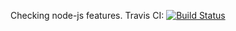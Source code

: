 Checking node-js features.
Travis CI: 
[![Build Status](https://travis-ci.org/7in14/sa-nodejs.svg?branch=master)](https://travis-ci.org/7in14/sa-nodejs)
